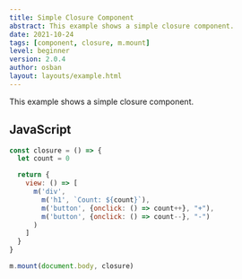 ```yaml
---
title: Simple Closure Component
abstract: This example shows a simple closure component.
date: 2021-10-24
tags: [component, closure, m.mount]
level: beginner
version: 2.0.4
author: osban
layout: layouts/example.html
---
```


This example shows a simple closure component.

## JavaScript

~~~js
const closure = () => {
  let count = 0

  return {
    view: () => [
      m('div',
        m('h1', `Count: ${count}`),
        m('button', {onclick: () => count++}, "+"),
        m('button', {onclick: () => count--}, "-")
      )
    ]
  }
}

m.mount(document.body, closure)
~~~
